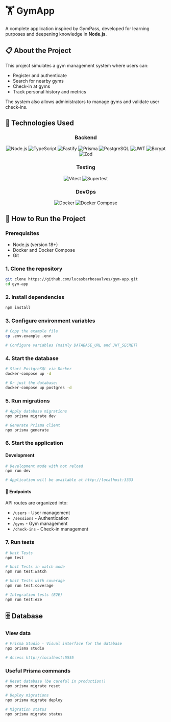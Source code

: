 # 🏋️ GymApp

A complete application inspired by GymPass, developed for learning purposes and deepening knowledge in **Node.js**.

## 📋 About the Project

This project simulates a gym management system where users can:

- Register and authenticate
- Search for nearby gyms
- Check-in at gyms
- Track personal history and metrics

The system also allows administrators to manage gyms and validate user check-ins.

## 🚀 Technologies Used

<div align="center">

### Backend

![Node.js](https://img.shields.io/badge/Node.js-43853D?style=for-the-badge&logo=node.js&logoColor=white)
![TypeScript](https://img.shields.io/badge/TypeScript-007ACC?style=for-the-badge&logo=typescript&logoColor=white)
![Fastify](https://img.shields.io/badge/Fastify-000000?style=for-the-badge&logo=fastify&logoColor=white)
![Prisma](https://img.shields.io/badge/Prisma-3982CE?style=for-the-badge&logo=Prisma&logoColor=white)
![PostgreSQL](https://img.shields.io/badge/PostgreSQL-316192?style=for-the-badge&logo=postgresql&logoColor=white)
![JWT](https://img.shields.io/badge/JWT-black?style=for-the-badge&logo=JSON%20web%20tokens)
![Bcrypt](https://img.shields.io/badge/Bcrypt-5E72E4?style=for-the-badge&logo=security&logoColor=white)
![Zod](https://img.shields.io/badge/Zod-3E67B1?style=for-the-badge&logo=zod&logoColor=white)

### Testing

![Vitest](https://img.shields.io/badge/Vitest-6E9F18?style=for-the-badge&logo=vitest&logoColor=white)
![Supertest](https://img.shields.io/badge/Supertest-FF6B6B?style=for-the-badge&logo=jest&logoColor=white)

### DevOps

![Docker](https://img.shields.io/badge/Docker-2496ED?style=for-the-badge&logo=docker&logoColor=white)
![Docker Compose](https://img.shields.io/badge/Docker_Compose-2496ED?style=for-the-badge&logo=docker&logoColor=white)

</div>

## 🐳 How to Run the Project

### Prerequisites

- Node.js (version 18+)
- Docker and Docker Compose
- Git

### 1. Clone the repository

```bash
git clone https://github.com/lucasbarbosaalves/gym-app.git
cd gym-app
```

### 2. Install dependencies

```bash
npm install
```

### 3. Configure environment variables

```bash
# Copy the example file
cp .env.example .env

# Configure variables (mainly DATABASE_URL and JWT_SECRET)
```

### 4. Start the database

```bash
# Start PostgreSQL via Docker
docker-compose up -d

# Or just the database:
docker-compose up postgres -d
```

### 5. Run migrations

```bash
# Apply database migrations
npx prisma migrate dev

# Generate Prisma client
npx prisma generate
```

### 6. Start the application

#### Development

```bash
# Development mode with hot reload
npm run dev

# Application will be available at http://localhost:3333
```

#### 📖 Endpoints

API routes are organized into:

- `/users` - User management
- `/sessions` - Authentication
- `/gyms` - Gym management
- `/check-ins` - Check-in management

### 7. Run tests

```bash
# Unit Tests
npm test

# Unit Tests in watch mode
npm run test:watch

# Unit Tests with coverage
npm run test:coverage

# Integration tests (E2E)
npm run test:e2e
```

## 🗄️ Database

### View data

```bash
# Prisma Studio - Visual interface for the database
npx prisma studio

# Access http://localhost:5555
```

### Useful Prisma commands

```bash
# Reset database (be careful in production!)
npx prisma migrate reset

# Deploy migrations
npx prisma migrate deploy

# Migration status
npx prisma migrate status
```
